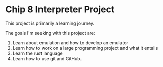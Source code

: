 # Chip 8 Interpreter Project
This project is primarily a learning journey.

The goals I'm seeking with this project are:

1) Learn about emulation and how to develop an emulator
2) Learn how to work on a large programming project and what it entails
3) Learn the rust language
4) Learn how to use git and GitHub.
